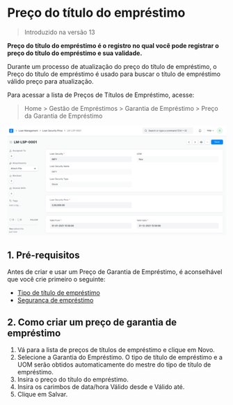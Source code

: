 # Preço do título do empréstimo



> Introduzido na versão 13


**Preço do título do empréstimo é o registro no qual você pode registrar o preço do título do empréstimo e sua validade.**


Durante um processo de atualização do preço do título de empréstimo, o Preço do título de empréstimo é usado para buscar o título de empréstimo válido
preço para atualização.


Para acessar a lista de Preços de Títulos de Empréstimo, acesse:
> Home > Gestão de Empréstimos > Garantia de Empréstimo > Preço da Garantia de Empréstimo


![Preço do título do empréstimo](/files/loan-security-price.png)


## 1. Pré-requisitos


Antes de criar e usar um Preço de Garantia de Empréstimo, é aconselhável que você crie primeiro o seguinte:


* [Tipo de título de empréstimo](/docs/pt/loan-management/loan-security-type)
* [Segurança de empréstimo](/docs/pt/loan-management/loan-security)


## 2. Como criar um preço de garantia de empréstimo


1. Vá para a lista de preços de títulos de empréstimo e clique em Novo.
2. Selecione a Garantia do Empréstimo. O tipo de título de empréstimo e a UOM serão obtidos automaticamente do mestre do tipo de título de empréstimo.
3. Insira o preço do título do empréstimo.
4. Insira os carimbos de data/hora Válido desde e Válido até.
5. Clique em Salvar.




